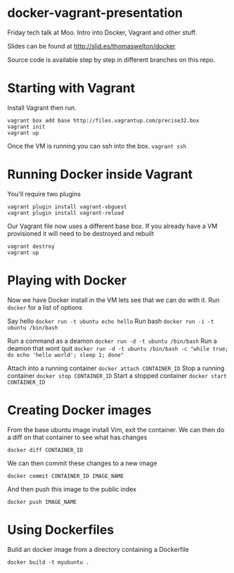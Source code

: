 docker-vagrant-presentation
===========================

Friday tech talk at Moo.
Intro into Docker, Vagrant and other stuff.

Slides can be found at http://slid.es/thomaswelton/docker

Source code is available step by step in different branches on this repo.

# Starting with Vagrant

Install Vagrant then run.

```
vagrant box add base http://files.vagrantup.com/precise32.box
vagrant init
vagrant up
```

Once the VM is running you can ssh into the box. `vagrant ssh`

# Running Docker inside Vagrant

You'll require two plugins

```
vagrant plugin install vagrant-vbguest
vagrant plugin install vagrant-reload
```

Our Vagrant file now uses a different base box. If you already have a VM provisioned it will need to be destroyed and rebuilt

```
vagrant destroy
vagrant up
```

# Playing with Docker

Now we have Docker install in the VM lets see that we can do with it. Run `docker` for a list of options

Say hello `docker run -t ubuntu echo hello`
Run bash `docker run -i -t ubuntu /bin/bash`

Run a command as a deamon `docker run -d -t ubuntu /bin/bash`
Run a deamon that wont quit `docker run -d -t ubuntu /bin/bash -c "while true; do echo 'hello world'; sleep 1; done"`

Attach into a running container `docker attach CONTAINER_ID`
Stop a running container `docker stop CONTAINER_ID`
Start a stopped container `docker start CONTAINER_ID`


# Creating Docker images

From the base ubuntu image install Vim, exit the container.
We can then do a diff on that container to see what has changes

```
docker diff CONTAINER_ID
```

We can then commit these changes to a new image

```
docker commit CONTAINER_ID IMAGE_NAME
```

And then push this image to the public index

```
docker push IMAGE_NAME
```

# Using Dockerfiles

Build an docker image from a directory containing a Dockerfile

```
docker build -t myubuntu .
```

